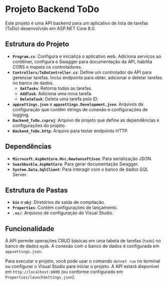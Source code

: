 # Projeto Backend ToDo

Este projeto é uma API backend para um aplicativo de lista de tarefas (ToDo) desenvolvido em ASP.NET Core 8.0.

## Estrutura do Projeto

- **`Program.cs`**: Configura e inicializa o aplicativo web. Adiciona serviços ao contêiner, configura o Swagger para documentação da API, habilita CORS e mapeia os controladores.
- **`Controllers/ToDoController.cs`**: Define um controlador de API para gerenciar tarefas. Inclui endpoints para obter, adicionar e deletar tarefas no banco de dados.
  - **`GetTasks`**: Retorna todas as tarefas.
  - **`AddTask`**: Adiciona uma nova tarefa.
  - **`DeleteTask`**: Deleta uma tarefa pelo ID.
- **`appsettings.json`** e **`appsettings.Development.json`**: Arquivos de configuração que contêm strings de conexão e configurações de logging.
- **`Backend_ToDo.csproj`**: Arquivo de projeto que define as dependências e configurações do projeto.
- **`Backend_ToDo.http`**: Arquivo para testar endpoints HTTP.

## Dependências

- **`Microsoft.AspNetCore.Mvc.NewtonsoftJson`**: Para serialização JSON.
- **`Swashbuckle.AspNetCore`**: Para gerar documentação Swagger.
- **`System.Data.SqlClient`**: Para interagir com o banco de dados SQL Server.

## Estrutura de Pastas

- **`bin`** e **`obj`**: Diretórios de saída de compilação.
- **`Properties`**: Contém configurações de lançamento.
- **`.vs/`**: Arquivos de configuração do Visual Studio.

## Funcionalidade

A API permite operações CRUD básicas em uma tabela de tarefas (`todo`) no banco de dados `mydb`. A conexão com o banco de dados é configurada em `appsettings.json`.

Para executar o projeto, você pode usar o comando `dotnet run` no terminal ou configurar o Visual Studio para iniciar o projeto. A API estará disponível em `http://localhost:8000` (ou conforme configurado em `Properties/launchSettings.json`).
